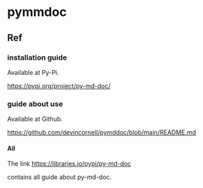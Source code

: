 # pymmdoc
## Ref
### installation guide
Available at Py-Pi.

https://pypi.org/project/py-md-doc/

### guide about use
Available at Github.

https://github.com/devincornell/pymddoc/blob/main/README.md

#### All
The link
https://libraries.io/pypi/py-md-doc

contains all guide about py-md-doc.
